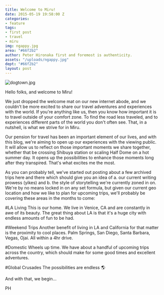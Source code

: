 ```yaml
---
title: Welcome to Miru!
date: 2015-05-19 19:58:00 Z
categories:
- feature
tags:
- first post
- travel
- miru
img: ngappy.jpg
area: "#66f2b2"
author: Peter Hironaka first and foremost is authenticity.
assets: "/uploads/ngappy.jpg"
dept: "#66f2b2"
layout: post
---
```


![dogtown.jpg](/uploads/ngappy.jpg)

Hello folks, and welcome to Miru!

We just dropped the welcome mat on our new internet abode, and we couldn't be more excited to share our travel adventures and experiences with the world. If you're anything like us, then you know how important it is to travel outside of your comfort zone. To find the road less traveled, and to experiences different parts of the world you don't often see. That, in a nutshell, is what we strive for in Miru.

Our pension for travel has been an important element of our lives, and with this blog, we're aiming to open up our experiences with the viewing public. It will allow us to reflect on those important moments we share together, whether that be crossing Shibuya station or scaling Half Dome on a hot summer day. It opens up the possibilities to enhance those moments long after they transpired. That's what excites me the most.

As you can probably tell, we've started out posting about a few archived trips here and there which should give you an idea of a. our current writing prowess (yikes) and b. the style of storytelling we're currently zoned in on. We're by no means locked in on any set formula, but given our current geo location and how we like to plan for upcoming trips, we'll probably be covering these areas in the months to come:

#LA Living
This is our home. We live in Venice, CA and are constantly in awe of its beauty. The great thing about LA is that it's a huge city with endless amounts of fun to be had.

#Weekend Trips
Another benefit of living in LA and California for that matter is the proximity to cool places. Palm Springs, San Diego, Santa Barbara, Vegas, Ojai. All within a 4hr drive.

#Domestic
Wheels up time. We have about a handful of upcoming trips across the country, which should make for some good times and excellent adventures. 

#Global Crusades
The possibilities are endless 🌎

And with that, we begin...

PH
